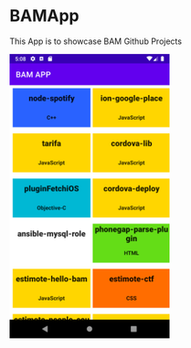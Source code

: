 # BAMApp
This App is to showcase BAM Github Projects 

<img width="280" src="https://github.com/bachiri/BAMApp/blob/main/Screenshot.png?raw=true" />
